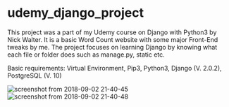 # udemy_django_project

This project was a part of my Udemy course on Django with Python3 by Nick Walter. It is a basic Word Count website with some major Front-End tweaks by me.
The project focuses on learning Django by knowing what each file or folder does such as manage.py, static etc.

Basic requirements:
Virtual Environment,
Pip3,
Python3,
Django (V. 2.0.2),
PostgreSQL (V. 10)


![screenshot from 2018-09-02 21-40-45](https://user-images.githubusercontent.com/29005781/44958193-288a2800-aefa-11e8-89b1-2c841f9ac023.png)
![screenshot from 2018-09-02 21-40-48](https://user-images.githubusercontent.com/29005781/44958194-288a2800-aefa-11e8-8113-a0053d11cafc.png)


